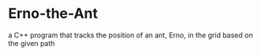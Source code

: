 # Erno-the-Ant
a C++ program that tracks the position of an ant, Erno, in the grid based on the given path
